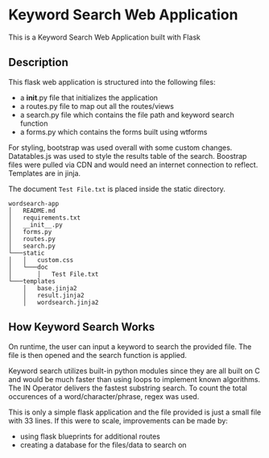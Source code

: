 # Keyword Search Web Application 

This is a Keyword Search Web Application built with Flask

## Description

This flask web application is structured into the following files:
 - a __init__.py file that initializes the application
 - a routes.py file to map out all the routes/views
 - a search.py file which contains the file path and keyword search function
 - a forms.py which contains the forms built using wtforms

 For styling, bootstrap was used overall with some custom changes. Datatables.js was used to style the results table of the search. 
 Boostrap files were pulled via CDN and would need an internet connection to reflect.
 Templates are in jinja.

 The document ```Test File.txt``` is placed inside the static directory.

```
wordsearch-app
│   README.md
│   requirements.txt   
│   __init__.py
│   forms.py
│   routes.py
│   search.py 
└───static
│   │   custom.css
│   └───doc
│       │   Test File.txt
└───templates
    │   base.jinja2
    │   result.jinja2
    │   wordsearch.jinja2
```

## How Keyword Search Works

On runtime, the user can input a keyword to search the provided file. The file is then opened and the search function is applied.

Keyword search utilizes built-in python modules since they are all built on C and would be much faster than using loops to implement known algorithms. 
The IN Operator delivers the fastest substring search. To count the total occurences of a word/character/phrase, regex was used.

This is only a simple flask application and the file provided is just a small file with 33 lines.  If this were to scale, improvements can be made by:

- using flask blueprints for additional routes
- creating a database for the files/data to search on


